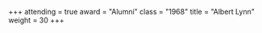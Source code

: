 +++
attending  = true
award      = "Alumni"
class      = "1968"
title      = "Albert Lynn"
weight     = 30
+++
